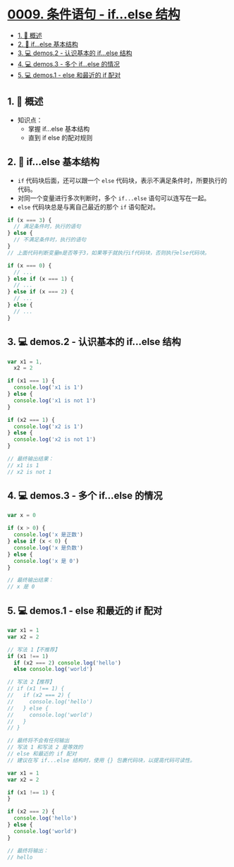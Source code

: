 # [0009. 条件语句 - if...else 结构](https://github.com/Tdahuyou/TNotes.html-css-js/tree/main/notes/0009.%20%E6%9D%A1%E4%BB%B6%E8%AF%AD%E5%8F%A5%20-%20if...else%20%E7%BB%93%E6%9E%84)

<!-- region:toc -->

- [1. 📝 概述](#1--概述)
- [2. 📒 if...else 基本结构](#2--ifelse-基本结构)
- [3. 💻 demos.2 - 认识基本的 if...else 结构](#3--demos2---认识基本的-ifelse-结构)
- [4. 💻 demos.3 - 多个 if...else 的情况](#4--demos3---多个-ifelse-的情况)
- [5. 💻 demos.1 - else 和最近的 if 配对](#5--demos1---else-和最近的-if-配对)

<!-- endregion:toc -->

## 1. 📝 概述

- 知识点：
  - 掌握 if...else 基本结构
  - 直到 if else 的配对规则

## 2. 📒 if...else 基本结构

- `if` 代码块后面，还可以跟一个 `else` 代码块，表示不满足条件时，所要执行的代码。
- 对同一个变量进行多次判断时，多个 `if...else` 语句可以连写在一起。
- `else` 代码块总是与离自己最近的那个 `if` 语句配对。

```javascript
if (x === 3) {
  // 满足条件时，执行的语句
} else {
  // 不满足条件时，执行的语句
}
// 上面代码判断变量m是否等于3，如果等于就执行if代码块，否则执行else代码块。

if (x === 0) {
  // ...
} else if (x === 1) {
  // ...
} else if (x === 2) {
  // ...
} else {
  // ...
}
```

## 3. 💻 demos.2 - 认识基本的 if...else 结构

```javascript
var x1 = 1,
  x2 = 2

if (x1 === 1) {
  console.log('x1 is 1')
} else {
  console.log('x1 is not 1')
}

if (x2 === 1) {
  console.log('x2 is 1')
} else {
  console.log('x2 is not 1')
}

// 最终输出结果：
// x1 is 1
// x2 is not 1
```

## 4. 💻 demos.3 - 多个 if...else 的情况

```javascript
var x = 0

if (x > 0) {
  console.log('x 是正数')
} else if (x < 0) {
  console.log('x 是负数')
} else {
  console.log('x 是 0')
}

// 最终输出结果：
// x 是 0
```

## 5. 💻 demos.1 - else 和最近的 if 配对

```javascript
var x1 = 1
var x2 = 2

// 写法 1【不推荐】
if (x1 !== 1)
  if (x2 === 2) console.log('hello')
  else console.log('world')

// 写法 2【推荐】
// if (x1 !== 1) {
//   if (x2 === 2) {
//     console.log('hello')
//   } else {
//     console.log('world')
//   }
// }

// 最终将不会有任何输出
// 写法 1 和写法 2 是等效的
// else 和最近的 if 配对
// 建议在写 if...else 结构时，使用 {} 包裹代码块，以提高代码可读性。
```

```javascript
var x1 = 1
var x2 = 2

if (x1 !== 1) {
}

if (x2 === 2) {
  console.log('hello')
} else {
  console.log('world')
}

// 最终将输出：
// hello
```
